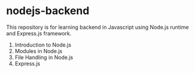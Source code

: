 # nodejs-backend
This repository is for learning backend in Javascript using Node.js runtime and Express.js framework.

1. Introduction to Node.js
2. Modules in Node.js
3. File Handling in Node.js
4. Express.js
